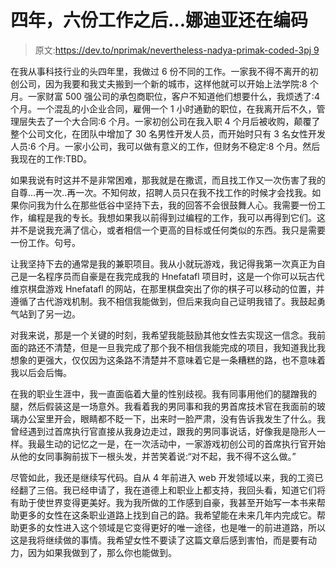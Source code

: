 # 四年，六份工作之后...娜迪亚还在编码

> 原文:[https://dev.to/nprimak/nevertheless-nadya-primak-coded-3pj 9](https://dev.to/nprimak/nevertheless-nadya-primak-coded--3pj9)

在我从事科技行业的头四年里，我做过 6 份不同的工作。一家我不得不离开的初创公司，因为我要和我丈夫搬到一个新的城市，这样他就可以开始上法学院:8 个月。一家财富 500 强公司的承包商职位，客户不知道他们想要什么，我烦透了:4 个月。一个混乱的小企业合同，雇佣一个 1 小时通勤的职位，在我离开后不久，管理层失去了一个大合同:6 个月。一家初创公司在我入职 4 个月后被收购，颠覆了整个公司文化，在团队中增加了 30 名男性开发人员，而开始时只有 3 名女性开发人员:6 个月。一家小公司，我可以做有意义的工作，但财务不稳定:8 个月。然后我现在的工作:TBD。

如果我说有时这并不是非常困难，那我就是在撒谎，而且找工作又一次伤害了我的自尊...再一次..再一次。不知何故，招聘人员只在我不找工作的时候才会找我。如果你问我为什么在那些低谷中坚持下去，我的回答不会很鼓舞人心。我需要一份工作，编程是我的专长。我想如果我以前得到过编程的工作，我可以再得到它们。这并不是说我充满了信心，或者相信一个更高的目标或任何类似的东西。我只是需要一份工作。句号。

让我坚持下去的通常是我的兼职项目。我从小就玩游戏，我记得我第一次真正为自己是一名程序员而自豪是在我完成我的 Hnefatafl 项目时，这是一个你可以玩古代维京棋盘游戏 Hnefatafl 的网站，在那里棋盘突出了你的棋子可以移动的位置，并遵循了古代游戏机制。我不相信我能做到，但后来我向自己证明我错了。我鼓起勇气站到了另一边。

对我来说，那是一个关键的时刻，我希望我能鼓励其他女性去实现这一信念。我前面的路还不清楚，但是一旦我完成了那个我不相信我能完成的项目，我知道我比我想象的更强大，仅仅因为这条路不清楚并不意味着它是一条糟糕的路，也不意味着我以后会后悔。

在我的职业生涯中，我一直面临着大量的性别歧视。我有同事用他们的腿蹭我的腿，然后假装这是一场意外。我看着我的男同事和我的男首席技术官在我面前的玻璃办公室里开会，眼睛都不眨一下，出来时一脸严肃，没有告诉我发生了什么。我曾经遇到过首席执行官直接从我身边走过，跟我的男同事说话，好像我是隐形人一样。我最生动的记忆之一是，在一次活动中，一家游戏初创公司的首席执行官开始从他的女同事胸前拔下一根头发，并苦笑着说:“对不起，我不得不这么做。”

尽管如此，我还是继续写代码。自从 4 年前进入 web 开发领域以来，我的工资已经翻了三倍。我已经申请了，我在道德上和职业上都支持，我回头看，知道它们将有助于使世界变得更美好。我为我所做的工作感到自豪，我甚至开始写一本书来帮助更多的女性在这条职业道路上找到自己的路。我希望能在未来几年内完成它。帮助更多的女性进入这个领域是它变得更好的唯一途径，也是唯一的前进道路，所以这是我将继续做的事情。我希望女性不要读了这篇文章后感到害怕，而是要有动力，因为如果我做到了，那么你也能做到。